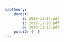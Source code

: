 ```yaml
---
maptheory:
    dorost:
        2: 2019-11-27.pdf
        1: 2019-11-20.pdf
        0: 2019-11-13.pdf
    pulci2: {  }
---
```


